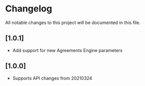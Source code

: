 # Changelog
All notable changes to this project will be documented in this file.

## [1.0.1]

- Add support for new Agreements Engine parameters
 
## [1.0.0]

- Supports API changes from 20210324